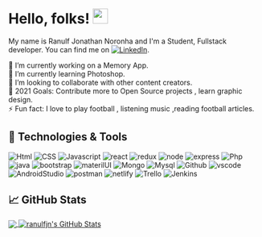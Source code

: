
# Hello, folks! <img src="https://raw.githubusercontent.com/MartinHeinz/MartinHeinz/master/wave.gif" width="30px">
My name is  Ranulf Jonathan Noronha and  I'm a Student, Fullstack developer. You can find me on [![LinkedIn][3.2]][3].


🔭 I’m currently working on a Memory App.    
🌱 I’m currently learning Photoshop.  
👯 I’m looking to collaborate with other content creators.  
🥅 2021 Goals: Contribute more to Open Source projects , learn graphic design.   
⚡ Fun fact: I love to play football , listening music ,reading football articles.  

## 🔧 Technologies & Tools
       
![Html](https://img.shields.io/badge/HTML5-E34F26?style=for-the-badge&logo=html5&logoColor=white) ![CSS](https://img.shields.io/badge/CSS3-1572B6?style=for-the-badge&logo=css3&logoColor=white) ![Javascript](https://img.shields.io/badge/JavaScript-F7DF1E?style=for-the-badge&logo=javascript&logoColor=black) ![react](https://img.shields.io/badge/React-20232A?style=for-the-badge&logo=react&logoColor=61DAFB) ![redux](https://img.shields.io/badge/Redux-593D88?style=for-the-badge&logo=redux&logoColor=white) ![node](https://img.shields.io/badge/Node.js-43853D?style=for-the-badge&logo=node.js&logoColor=white)  ![express](https://img.shields.io/badge/Express.js-000000?style=for-the-badge&logo=express&logoColor=white) ![Php](https://img.shields.io/badge/PHP-777BB4?style=for-the-badge&logo=php&logoColor=white) ![java]( https://img.shields.io/badge/Java-ED8B00?style=for-the-badge&logo=java&logoColor=white) ![bootstrap](https://img.shields.io/badge/Bootstrap-563D7C?style=for-the-badge&logo=bootstrap&logoColor=white) ![materilUI](https://img.shields.io/badge/Material--UI-0081CB?style=for-the-badge&logo=material-ui&logoColor=white) ![Mongo](https://img.shields.io/badge/MongoDB-4EA94B?style=for-the-badge&logo=mongodb&logoColor=white) ![Mysql](https://img.shields.io/badge/MySQL-00000F?style=for-the-badge&logo=mysql&logoColor=white) ![Github](https://img.shields.io/badge/GitHub-100000?style=for-the-badge&logo=github&logoColor=white) ![vscode]( https://img.shields.io/badge/Visual_Studio_Code-0078D4?style=for-the-badge&logo=visual%20studio%20code&logoColor=white) ![AndroidStudio]( https://img.shields.io/badge/Android%20Studio-3DDC84?style=for-the-badge&logo=Android%20Studio&logoColor=white) ![postman]( https://img.shields.io/badge/Postman-FF6C37?style=for-the-badge&logo=Postman&logoColor=white) ![netlify]( https://img.shields.io/badge/Netlify-00C7B7?style=for-the-badge&logo=netlify&logoColor=white)  ![Trello]( https://img.shields.io/badge/Trello-0079BF?style=for-the-badge&logo=Trello&logoColor=white) ![Jenkins]( https://img.shields.io/badge/Jenkins-D24939?style=for-the-badge&logo=Jenkins&logoColor=white) 

## &#x1f4c8; GitHub Stats
<a href="https://github.com/ranulfjn/ranulfjn">
  <img align="center" src="https://github-readme-stats.vercel.app/api/top-langs/?username=ranulfjn&title_color=ffffff&text_color=c9cacc&icon_color=2bbc8a&bg_color=1d1f21" />
</a>
<a href="https://github.com/ranulfjn/ranulfjn">
  <img align="center" src="https://github-readme-stats.vercel.app/api?username=ranulfjn&show_icons=true&line_height=27&count_private=true&title_color=ffffff&text_color=c9cacc&icon_color=2bbc8a&bg_color=1d1f21" alt="ranulfjn's GitHub Stats" />
</a>

[3.2]: https://raw.githubusercontent.com/MartinHeinz/MartinHeinz/master/linkedin-3-16.png (LinkedIn icon without padding)
[3]: https://www.linkedin.com/in/ranulfnoronha/















